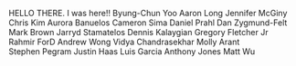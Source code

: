 HELLO THERE.
I was here!!
Byung-Chun Yoo
Aaron Long
Jennifer McGiny
Chris Kim
Aurora Banuelos
Cameron Sima
Daniel Prahl
Dan Zygmund-Felt
Mark Brown
Jarryd Stamatelos
Dennis Kalaygian
Gregory Fletcher Jr
Rahmir ForD
Andrew Wong
Vidya Chandrasekhar
Molly  Arant  
Stephen Pegram
Justin Haas
Luis Garcia
Anthony Jones
Matt Wu

